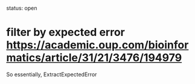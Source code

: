 status: open
# filter by expected error https://academic.oup.com/bioinformatics/article/31/21/3476/194979

So essentially, ExtractExpectedError
